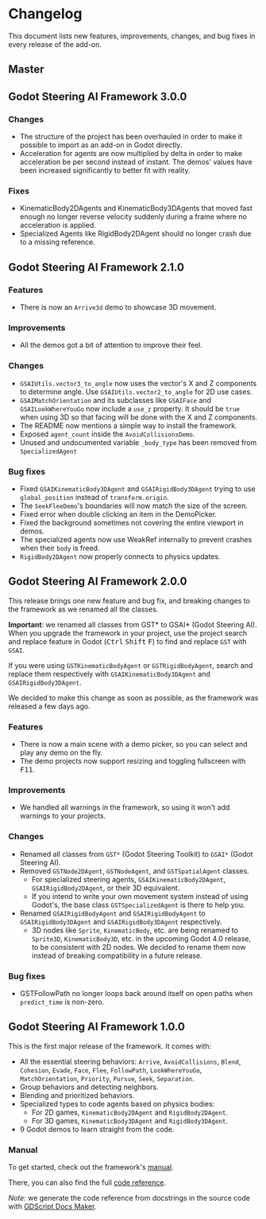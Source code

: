 # Changelog

This document lists new features, improvements, changes, and bug fixes in every release of the add-on.

## Master

## Godot Steering AI Framework 3.0.0

### Changes

- The structure of the project has been overhauled in order to make it possible to import as an add-on in Godot directly.
- Acceleration for agents are now multiplied by delta in order to make acceleration be per second instead of instant. The demos' values have been increased significantly to better fit with reality.

### Fixes

- KinematicBody2DAgents and KinematicBody3DAgents that moved fast enough no longer reverse velocity suddenly during a frame where no acceleration is applied.
- Specialized Agents like RigidBody2DAgent should no longer crash due to a missing reference.

## Godot Steering AI Framework 2.1.0

### Features

- There is now an `Arrive3d` demo to showcase 3D movement.

### Improvements

- All the demos got a bit of attention to improve their feel.

### Changes

- `GSAIUtils.vector3_to_angle` now uses the vector's X and Z components to determine angle. Use `GSAIUtils.vector2_to_angle` for 2D use cases.
- `GSAIMatchOrientation` and its subclasses like `GSAIFace` and `GSAILookWhereYouGo` now include a `use_z` property. It should be `true` when using 3D so that facing will be done with the X and Z components.
- The README now mentions a simple way to install the framework.
- Exposed `agent_count` inside the `AvoidCollisionsDemo`.
- Unused and undocumented variable `_body_type` has been removed from `SpecializedAgent`

### Bug fixes

- Fixed `GSAIKinematicBody3DAgent` and `GSAIRigidBody3DAgent` trying to use `global_position` instead of `transform.origin`.
- The `SeekFleeDemo`'s boundaries will now match the size of the screen.
- Fixed error when double clicking an item in the DemoPicker.
- Fixed the background sometimes not covering the entire viewport in demos.
- The specialized agents now use WeakRef internally to prevent crashes when their `body` is freed.
- `RigidBody2DAgent` now properly connects to physics updates.

## Godot Steering AI Framework 2.0.0

This release brings one new feature and bug fix, and breaking changes to the framework as we renamed all the classes.

**Important**: we renamed all classes from GST\* to GSAI\* (Godot Steering AI). When you upgrade the framework in your project, use the project search and replace feature in Godot (<kbd>Ctrl</kbd> <kbd>Shift</kbd> <kbd>F</kbd>) to find and replace `GST` with `GSAI`.

If you were using `GSTKinematicBodyAgent` or `GSTRigidBodyAgent`, search and replace them respectively with `GSAIKinematicBody3DAgent` and `GSAIRigidBody3DAgent`.

We decided to make this change as soon as possible, as the framework was released a few days ago.

### Features

- There is now a main scene with a demo picker, so you can select and play any demo on the fly.
- The demo projects now support resizing and toggling fullscreen with <kbd>F11</kbd>.

### Improvements

- We handled all warnings in the framework, so using it won't add warnings to your projects.

### Changes

- Renamed all classes from `GST*` (Godot Steering Toolkit) to `GSAI*` (Godot Steering AI).
- Removed `GSTNode2DAgent`, `GSTNodeAgent`, and `GSTSpatialAgent` classes.
    - For specialized steering agents, `GSAIKinematicBody2DAgent`, `GSAIRigidBody2DAgent`, or their 3D equivalent. 
    - If you intend to write your own movement system instead of using Godot's, the base class `GSTSpecializedAgent` is there to help you.
- Renamed `GSAIRigidBodyAgent` and `GSAIRigidBodyAgent` to `GSAIRigidBody3DAgent` and `GSAIRigidBody3DAgent` respectively.
    - 3D nodes like `Sprite`, `KinematicBody`, etc. are being renamed to `Sprite3D`, `KinematicBody3D`, etc. in the upcoming Godot 4.0 release, to be consistent with 2D nodes. We decided to rename them now instead of breaking compatibility in a future release.

### Bug fixes

- GSTFollowPath no longer loops back around itself on open paths when `predict_time` is non-zero.

## Godot Steering AI Framework 1.0.0

This is the first major release of the framework. It comes with:

- All the essential steering behaviors: `Arrive`, `AvoidCollisions`, `Blend`, `Cohesion`, `Evade`, `Face`, `Flee`, `FollowPath`, `LookWhereYouGo`, `MatchOrientation`, `Priority`, `Pursue`, `Seek`, `Separation`.
- Group behaviors and detecting neighbors.
- Blending and prioritized behaviors.
- Specialized types to code agents based on physics bodies:
    - For 2D games, `KinematicBody2DAgent` and `RigidBody2DAgent`.
    - For 3D games, `KinematicBody3DAgent` and `RigidBody3DAgent`.
- 9 Godot demos to learn straight from the code.

### Manual

To get started, check out the framework's [manual](https://www.gdquest.com/docs/godot-steering-toolkit/).

There, you can also find the full [code reference](https://www.gdquest.com/docs/godot-steering-toolkit/reference/).

*Note*: we generate the code reference from docstrings in the source code with [GDScript Docs Maker](https://github.com/GDQuest/gdscript-docs-maker).

